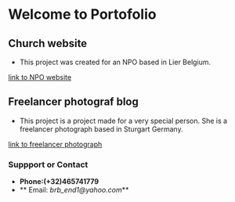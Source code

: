 # Welcome to Portofolio

## Church website
- This project was created for an NPO based in Lier Belgium.

[link to NPO website](http://bbpoartacerului.be/)

## Freelancer photograf blog
- This project is a project made for a very special person. She is a freelancer photograph based in Sturgart Germany.

[link to freelancer photograph](https://shimonaphotography.wordpress.com/)

### Suppport or Contact
- **Phone:(+32)465741779**
- ** Email: _brb_end1@yahoo.com_**





